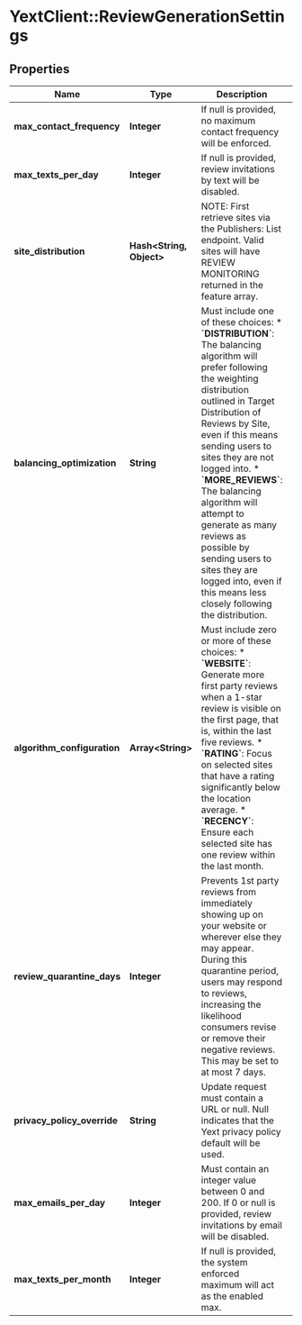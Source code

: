 # YextClient::ReviewGenerationSettings

## Properties
Name | Type | Description | Notes
------------ | ------------- | ------------- | -------------
**max_contact_frequency** | **Integer** |  If null is provided, no maximum contact frequency will be enforced.  | [optional] 
**max_texts_per_day** | **Integer** |  If null is provided, review invitations by text will be disabled.  | [optional] 
**site_distribution** | **Hash&lt;String, Object&gt;** |  NOTE: First retrieve sites via the Publishers: List endpoint. Valid sites will have REVIEW MONITORING returned in the feature array.  | [optional] 
**balancing_optimization** | **String** |  Must include one of these choices:  * **&#x60;DISTRIBUTION&#x60;**: The balancing algorithm will prefer following the weighting distribution outlined in Target Distribution of Reviews by Site, even if this means sending users to sites they are not logged into. * **&#x60;MORE_REVIEWS&#x60;**: The balancing algorithm will attempt to generate as many reviews as possible by sending users to sites they are logged into, even if this means less closely following the distribution.  | [optional] 
**algorithm_configuration** | **Array&lt;String&gt;** |  Must include zero or more of these choices:  * **&#x60;WEBSITE&#x60;**: Generate more first party reviews when a 1-star review is visible on the first page, that is, within the last five reviews. * **&#x60;RATING&#x60;**: Focus on selected sites that have a rating significantly below the location average. * **&#x60;RECENCY&#x60;**: Ensure each selected site has one review within the last month.  | [optional] 
**review_quarantine_days** | **Integer** | Prevents 1st party reviews from immediately showing up on your website or wherever else they may appear. During this quarantine period, users may respond to reviews, increasing the likelihood consumers revise or remove their negative reviews. This may be set to at most 7 days.  | [optional] 
**privacy_policy_override** | **String** |  Update request must contain a URL or null. Null indicates that the Yext privacy policy default will be used. | [optional] 
**max_emails_per_day** | **Integer** |  Must contain an integer value between 0 and 200. If 0 or null is provided, review invitations by email will be disabled.  | [optional] 
**max_texts_per_month** | **Integer** |  If null is provided, the system enforced maximum will act as the enabled max.  | [optional] 



